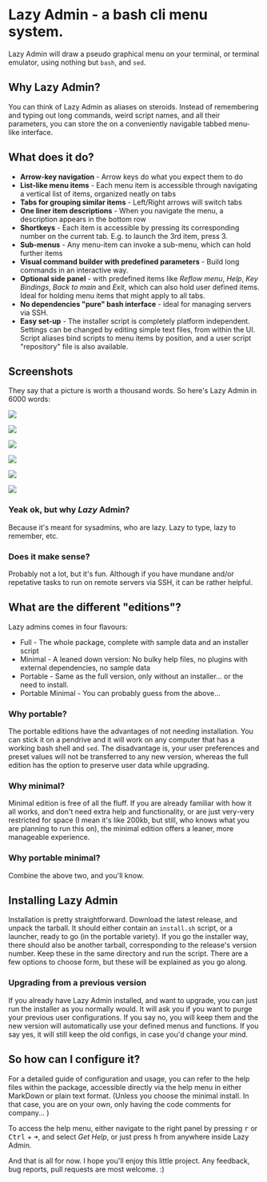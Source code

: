 # Lazy Admin - a bash cli menu system.

Lazy Admin will draw a pseudo graphical menu on your terminal, or terminal emulator, using nothing but `bash`, and `sed`.

## Why Lazy Admin?

You can think of Lazy Admin as aliases on steroids. Instead of remembering  and typing out long commands, weird script names, and all their parameters, you can store the on a conveniently navigable tabbed menu-like interface.

## What does it do?

* **Arrow-key navigation** - Arrow keys do what you expect them to do
* **List-like menu items** - Each menu item is accessible through navigating a vertical list of items, organized neatly on tabs
* **Tabs for grouping similar items** - Left/Right arrows will switch tabs
* **One liner item descriptions** - When you navigate the menu, a description appears in the bottom row
* **Shortkeys** - Each item is accessible by pressing its corresponding number on the current tab. E.g. to launch the 3rd item, press 3.
* **Sub-menus** - Any menu-item can invoke a sub-menu, which can hold further items
* **Visual command builder with predefined parameters** - Build long commands in an interactive way.
* **Optional side panel** - with predefined items like *Reflow menu*, *Help*, *Key Bindings*, *Back to main* and *Exit*, which can also hold user defined items. Ideal for holding menu items that might apply to all tabs.
* **No dependencies "pure" bash interface** - ideal for managing servers via SSH.
* **Easy set-up** - The installer script is completely platform independent. Settings can be changed by editing simple text files, from within the UI. Script aliases bind scripts to menu items by position, and a user script "repository" file is also available.

## Screenshots

They say that a picture is worth a thousand words. So here's Lazy Admin in 6000 words:

![](/media/lazy-admin-1.png)

![](/media/lazy-admin-2.png)

![](/media/lazy-admin-3.png)

![](/media/lazy-admin-4.png)

![](/media/lazy-admin-5.png)

![](/media/lazy-admin-6.png)


### Yeak ok, but why *Lazy* Admin?

Because it's meant for sysadmins, who are lazy. Lazy to type, lazy to remember, etc.

### Does it make sense?

Probably not a lot, but it's fun. Although if you have mundane and/or repetative tasks to run on remote servers via SSH, it can be rather helpful.

## What are the different "editions"?

Lazy admins comes in four flavours:

* Full - The whole package, complete with sample data and an installer script
* Minimal - A leaned down version: No bulky help files, no plugins with external dependencies, no sample data
* Portable - Same as the full version, only without an installer... or the need to install.
* Portable Minimal - You can probably guess from the above...

### Why portable?

The portable editions have the advantages of not needing installation. You can stick it on a pendrive and it will work on any computer that has a working bash shell and `sed`. The disadvantage is, your user preferences and preset values will not be transferred to any new version, whereas the full edition has the option to preserve user data while upgrading.

### Why minimal?

Minimal edition is free of all the fluff. If you are already familiar with how it all works, and don't need extra help and functionality, or are just very-very restricted for space (I mean it's like 200kb, but still, who knows what you are planning to run this on), the minimal edition offers a leaner, more manageable experience.

### Why portable minimal?

Combine the above two, and you'll know.



## Installing Lazy Admin

Installation is pretty straightforward. Download the latest release, and unpack the tarball. It should either contain an `install.sh` script, or a launcher, ready to go (in the portable variety). If you go the installer way, there should also be another tarball, corresponding to the release's version number. Keep these in the same directory and run the script. There are a few options to choose form, but these will be explained as you go along.

### Upgrading from a previous version

If you already have Lazy Admin installed, and want to upgrade, you can just run the installer as you normally would. It will ask you if you want to purge your previous user configurations. If you say no, you will keep them and the new version will automatically use your defined menus and functions. If you say yes, it will still keep the old configs, in case you'd change your mind.

## So how can I configure it?

For a detailed guide of configuration and usage, you can refer to the help files within the package, accessible directly via the help menu in either MarkDown or plain text format. (Unless you choose the minimal install. In that case, you are on your own, only having the code comments for company... )

To access the help menu, either  navigate to the right panel by pressing <kbd>r</kbd> or <kbd>Ctrl</kbd> + <kbd>➜</kbd>, and select *Get Help*, or just press <kbd>h</kbd> from anywhere inside Lazy Admin.

And that is all for now. I hope you'll enjoy this little project. Any feedback, bug reports, pull requests are most welcome. :)
